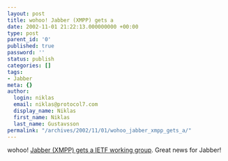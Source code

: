 ```yaml
---
layout: post
title: wohoo! Jabber (XMPP) gets a
date: 2002-11-01 21:22:13.000000000 +00:00
type: post
parent_id: '0'
published: true
password: ''
status: publish
categories: []
tags:
- Jabber
meta: {}
author:
  login: niklas
  email: niklas@protocol7.com
  display_name: Niklas
  first_name: Niklas
  last_name: Gustavsson
permalink: "/archives/2002/11/01/wohoo_jabber_xmpp_gets_a/"
---
```

wohoo! [Jabber (XMPP) gets a IETF working group](http://www.jabber.org/ietf/announce-wg.php). Great news for Jabber!

